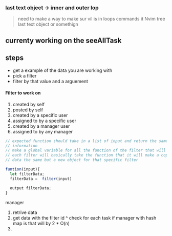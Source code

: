 ### last text object -> inner and outer lop

<!-- TODO:  -->

> need to make a way to make sur vil is in loops
> commands it Nvim tree last text object or somethign

## currenty working on the seeAllTask

## steps

- get a example of the data you are working with
- pick a filter
- filter by that value and a arguement

#### Filter to work on

1. created by self
2. posted by self
3. created by a specific user
4. assigned to by a specific user
5. created by a manager user
6. assigned to by any manager

```javascript
// expected function should take in a list of input and return the same list but with the object filtered
// information
// make a global variable for all the function of the filter that will simply retrieve all the data
// each filter will basically take the function that it will make a copy to be returned keeping the global
// data the same but a new object for that specific filter

funtion(input){
  let filterData;
  filterData =  filter(input)

  output filterData;
}

```

manager

1. retrive data
2. get data with the filter id
   ^ check for each task if manager with hash map is that will by 2 \* O(n)
3.
